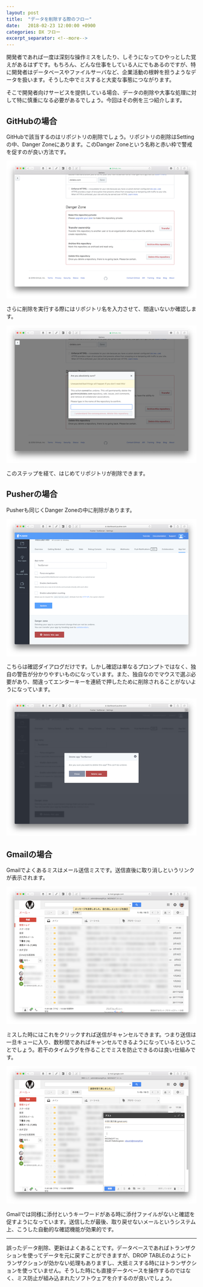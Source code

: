 ```yaml
---
layout: post
title:  "データを削除する際のフロー"
date:   2018-02-23 12:00:00 +0900
categories: DX フロー
excerpt_separator: <!--more-->
---
```


開発者であれば一度は深刻な操作ミスをしたり、しそうになってひやっとした覚えがあるはずです。もちろん、どんな仕事をしている人にでもあるのですが、特に開発者はデータベースやファイルサーバなど、企業活動の根幹を担うようなデータを扱います。そうした中でミスすると大変な事態につながります。

<!--more-->

そこで開発者向けサービスを提供している場合、データの削除や大事な処理に対して特に慎重になる必要があるでしょう。今回はその例を三つ紹介します。

## GitHubの場合

GitHubで該当するのはリポジトリの削除でしょう。リポジトリの削除はSettingの中、Danger Zoneにあります。このDanger Zoneという名称と赤い枠で警戒を促すのが良い方法です。

![GitHubのDanger Zone](/images/data-delete-1.png)

さらに削除を実行する際にはリポジトリ名を入力させて、間違いないか確認します。

![リポジトリ名入力](/images/data-delete-2.png)

このステップを経て、はじめてリポジトリが削除できます。

## Pusherの場合

Pusherも同じくDanger Zoneの中に削除があります。

![PusherのDanger Zone](/images/data-delete-6.png)

こちらは確認ダイアログだけです。しかし確認は単なるプロンプトではなく、独自の警告が分かりやすいものになっています。また、独自なのでマウスで選ぶ必要があり、間違ってエンターキーを連続で押したために削除されることがないようになっています。

![確認ダイアログ](/images/data-delete-7.png)

## Gmailの場合

Gmailでよくあるミスはメール送信ミスです。送信直後に取り消しというリンクが表示されます。

![Gmailの送信直後](/images/data-delete-3.png)

ミスした時にはこれをクリックすれば送信がキャンセルできます。つまり送信は一旦キューに入り、数秒間であればキャンセルできるようになっているということでしょう。若干のタイムラグを作ることでミスを防止できるのは良い仕組みです。

![送信取り消し](/images/data-delete-5.png)

Gmailでは同様に添付というキーワードがある時に添付ファイルがないと確認を促すようになっています。送信したが最後、取り戻せないメールというシステム上、こうした自動的な確認機能が効果的です。

----

誤ったデータ削除、更新はよくあることです。データベースであればトランザクションを使ってデータを元に戻すことができますが、DROP TABLEのようにトランザクションが効かない処理もありますし、大抵ミスする時にはトランザクションを使っていません。そうした時にも直接データベースを操作するのではなく、ミス防止が組み込まれたソフトウェアを介するのが良いでしょう。
